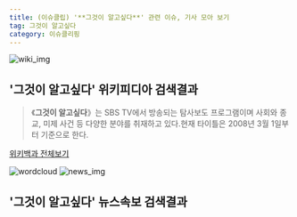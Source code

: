 ```yaml
---
title: (이슈클립) '**그것이 알고싶다**' 관련 이슈, 기사 모아 보기
tag: 그것이 알고싶다
category: 이슈클리핑
---
```

![wiki_img](https://user-images.githubusercontent.com/42597476/44503234-41136a80-a6d0-11e8-9071-6fc6418eafe4.png)
## **'**그것이 알고싶다**'** 위키피디아 검색결과
>《**그것이 알고싶다**》는 SBS TV에서 방송되는 탐사보도 프로그램이며 사회와 종교, 미제 사건 등 다양한 분야를 취재하고 있다.현재 타이틀은 2008년 3월 1일부터 기준으로 한다.

<a href="https://ko.wikipedia.org/wiki/그것이 알고싶다" target="_blank">위키백과 전체보기</a>

![wordcloud](https://s3.ap-northeast-2.amazonaws.com/lyrics101-wordcloud/2018-09-29-1538189714.png)
![news_img](https://user-images.githubusercontent.com/42597476/44507050-1206f400-a6e4-11e8-8d98-7ffbfebb353f.png)
## **'**그것이 알고싶다**'** 뉴스속보 검색결과

